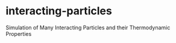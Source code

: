 # interacting-particles
Simulation of Many Interacting Particles and their Thermodynamic Properties
